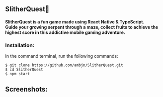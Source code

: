 ## SlitherQuest🐍

#### SlitherQuest is a fun game made using React Native & TypeScript.<br>Guide your growing serpent through a maze, collect fruits to achieve the highest score in this addictive mobile gaming adventure.

### Installation:

In the command terminal, run the following commands:

    $ git clone https://github.com/ambjn/SlitherQuest.git
    $ cd SlitherQuest
    $ npm start

## Screenshots: 



